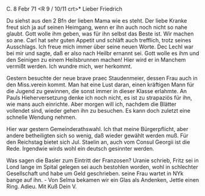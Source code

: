  C. 8 Febr 71
 <R 9 / 10/11 crt>*
Lieber Friedrich

Du siehst aus den 2 Bfn der lieben Mama wie es steht. Der liebe Kranke freut sich ja auf seinen Heimgang, wenn er ihn auch noch nicht so nahe glaubt. Gott wolle ihm geben, was für ihn selbst das Beste ist. 
Wir machen so ane. Carl hat sehr guten Appetit und schläft auch trefflich, trotz seines Ausschlags. Ich freue mich immer über seine neuen Worte. 
Dec Lechl war bei mir und sagte, daß er also nach Heilbr ernannt sei. Gott wolle es ihm und den Seinigen zu einem Heilsbrunnen machen! Hier wird er in Manchem vermißt werden. Ich wundre mich, wer herkommt.

Gestern besuchte der neue brave praec Staudenmeier, dessen Frau auch in den Miss.verein kommt. Man hat eine Lust daran, einen kräftigen Mann für die Jugend zu gewinnen, die sonst immer in dieser Klasse erlahmte. 
An Pauls Hieherversetzung denke ich noch nicht, es ist zu strapaziös für ihn, wie mans auch einrichte. Aber morgen will ich, nachdem die Blätter vollendet sind, wieder gehen ihn zu besuchen. Es kann doch zuletzt eine schnelle Wendung nehmen.

Hier war gestern Gemeinderathswahl. Ich that meine Bürgerpflicht, aber andere betheiligten sich so wenig, daß wieder gewählt werden muß. Für den Reichstag bietet sich Jul. Staelin an, auch vom Consul Georgii ist die Rede. Irgendwie wirds wohl ein deutsch gesinnter werden.

Was sagen die Basler zum Eintritt der Franzosen? Uranie schrieb, Fritz sei in Lond lange im Spital gelegen sei auch bestohlen worden, wohl in schlechter Gesellschaft und habe um Geld geschrieben. seine Frau wartet in NYk bange auf ihn. - Von Selma bekamen wir ein Glas als Andenken, Jettle einen Ring. Adieu.
 Mit Kuß Dein V.
